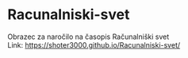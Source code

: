 # Racunalniski-svet
Obrazec za naročilo na časopis Računalniški svet <br>
Link: https://shoter3000.github.io/Racunalniski-svet/
